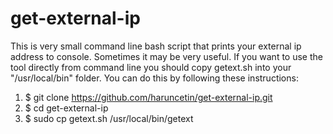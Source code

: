 # get-external-ip

This is very small command line bash script that prints your external ip address to console. Sometimes it may be very useful.
If you want to use the tool directly from command line you should copy getext.sh into your "/usr/local/bin" folder. You can do this by following these instructions:

1. $ git clone https://github.com/haruncetin/get-external-ip.git
2. $ cd get-external-ip
3. $ sudo cp getext.sh /usr/local/bin/getext

